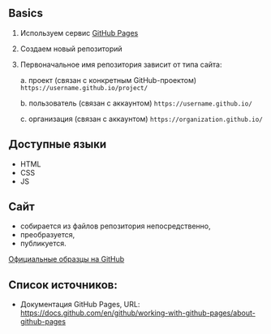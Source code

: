 ## Basics 
1. Используем сервис [GitHub Pages](https://pages.github.com/)
2. Создаем новый репозиторий
3. Первоначальное имя репозитория зависит от типа сайта: 

    a. проект (связан с конкретным GitHub-проектом) `https://username.github.io/project/`
  
    b. пользователь (связан с аккаунтом) `https://username.github.io/`
  
    c. организация (связан с аккаунтом) `https://organization.github.io/`
 
## Доступные языки 
 * HTML
 * CSS
 * JS
 
## Сайт 
* собирается из файлов репозитория непосредственно,
* преобразуется,
* публикуется.
 
[Официальные образцы на GitHub](https://github.com/collections/github-pages-examples)
        
## Список источников:
* Документация GitHub Pages, URL: https://docs.github.com/en/github/working-with-github-pages/about-github-pages
